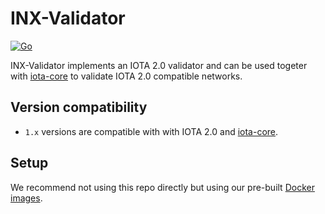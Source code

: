 # INX-Validator

[![Go](https://github.com/iotaledger/inx-validator/actions/workflows/build.yml/badge.svg)](https://github.com/iotaledger/inx-validatoractions/workflows/build.yml)

INX-Validator implements an IOTA 2.0 validator and can be used togeter with [iota-core](https://github.com/iotaledger/iota-core) to validate IOTA 2.0 compatible networks.

## Version compatibility
* `1.x` versions are compatible with with IOTA 2.0 and [iota-core](https://github.com/iotaledger/iota-core).

## Setup
We recommend not using this repo directly but using our pre-built [Docker images](https://hub.docker.com/r/iotaledger/inx-validator).
